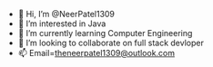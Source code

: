 - 👋 Hi, I’m @NeerPatel1309
- 👀 I’m interested in Java
- 🌱 I’m currently learning Computer Engineering
- 💞️ I’m looking to collaborate on full stack devloper
- 📫 Email=theneerpatel1309@outlook.com

<!---
NeerPatel1309/NeerPatel1309 is a ✨ special ✨ repository because its `README.md` (this file) appears on your GitHub profile.
You can click the Preview link to take a look at your changes.
--->
